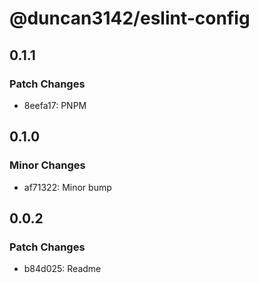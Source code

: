 # @duncan3142/eslint-config

## 0.1.1

### Patch Changes

- 8eefa17: PNPM

## 0.1.0

### Minor Changes

- af71322: Minor bump

## 0.0.2

### Patch Changes

- b84d025: Readme
